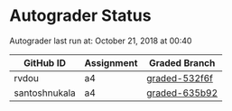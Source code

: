 # Autograder Status
Autograder last run at: October 21, 2018 at 00:40

| GitHub ID | Assignment | Graded Branch |
|-----------|------------|---------------|
| rvdou | a4 | [graded-532f6f](https://github.com/Fall2018COMP401-001/a4-rvdou/tree/graded-532f6f) | 
| santoshnukala | a4 | [graded-635b92](https://github.com/Fall2018COMP401-001/a4-santoshnukala/tree/graded-635b92) | 

